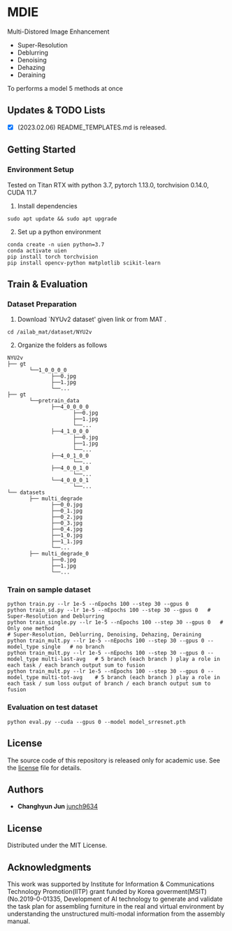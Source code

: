 # MDIE
Multi-Distored Image Enhancement
- Super-Resolution
- Deblurring
- Denoising
- Dehazing
- Deraining

To performs a model 5 methods at once

## Updates & TODO Lists
- [X] (2023.02.06) README_TEMPLATES.md is released.


## Getting Started

### Environment Setup

Tested on Titan RTX with python 3.7, pytorch 1.13.0, torchvision 0.14.0, CUDA 11.7

1. Install dependencies
```
sudo apt update && sudo apt upgrade
```

2. Set up a python environment
```
conda create -n uien python=3.7
conda activate uien
pip install torch torchvision
pip install opencv-python matplotlib scikit-learn
```

## Train & Evaluation

### Dataset Preparation
1. Download `NYUv2 dataset' given link or from MAT .

```
cd /ailab_mat/dataset/NYU2v
```

2. Organize the folders as follows
```
NYU2v
├── gt
       └──1_0_0_0_0
              ├──0.jpg
              ├──1.jpg
              └──...
├── gt
       └──pretrain_data
              ├──4_0_0_0_0
                     ├──0.jpg
                     ├──1.jpg
                     └──...
              ├──4_1_0_0_0
                     ├──0.jpg
                     ├──1.jpg
                     └──...
              ├──4_0_1_0_0
                     └──...
              ├──4_0_0_1_0
                     └──...
              └──4_0_0_0_1
                     └──...
└── datasets
       ├── multi_degrade
              ├──0_0.jpg
              ├──0_1.jpg
              ├──0_2.jpg
              ├──0_3.jpg
              ├──0_4.jpg     
              ├──1_0.jpg
              ├──1_1.jpg
              └──...
       ├── multi_degrade_0
              ├──0.jpg
              ├──1.jpg
              └──...
```
### Train on sample dataset
```
python train.py --lr 1e-5 --nEpochs 100 --step 30 --gpus 0
python train_sd.py --lr 1e-5 --nEpochs 100 --step 30 --gpus 0   # Super-Resolution and Deblurring
python train_single.py --lr 1e-5 --nEpochs 100 --step 30 --gpus 0   # Only one method 
# Super-Resolution, Deblurring, Denoising, Dehazing, Deraining
python train_mult.py --lr 1e-5 --nEpochs 100 --step 30 --gpus 0 --model_type single   # no branch
python train_mult.py --lr 1e-5 --nEpochs 100 --step 30 --gpus 0 --model_type multi-last-avg   # 5 branch (each branch ) play a role in each task / each branch output sum to fusion
python train_mult.py --lr 1e-5 --nEpochs 100 --step 30 --gpus 0 --model_type multi-tot-avg    # 5 branch (each branch ) play a role in each task / sum loss output of branch / each branch output sum to fusion
```

### Evaluation on test dataset
```
python eval.py --cuda --gpus 0 --model model_srresnet.pth
```

## License

The source code of this repository is released only for academic use. See the [license](./LICENSE.md) file for details.

## Authors
- **Changhyun Jun** [junch9634](https://github.com/junch9634)

## License
Distributed under the MIT License.

## Acknowledgments
This work was supported by Institute for Information & Communications Technology Promotion(IITP) grant funded by Korea goverment(MSIT) (No.2019-0-01335, Development of AI technology to generate and validate the task plan for assembling furniture in the real and virtual environment by understanding the unstructured multi-modal information from the assembly manual.
